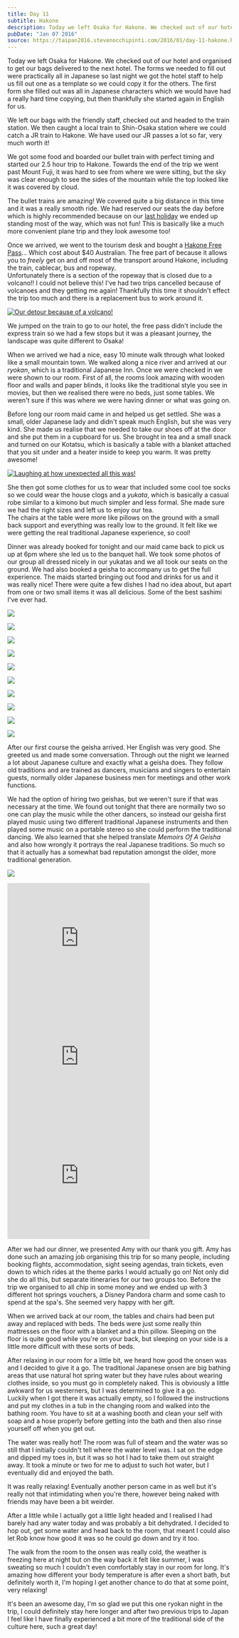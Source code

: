 ```yaml
---
title: Day 11
subtitle: Hakone
description: Today we left Osaka for Hakone. We checked out of our hotel and organised to get our bags delivered to the next hotel. The forms we needed ...
pubDate: "Jan 07 2016"
source: https://taipan2016.stevenocchipinti.com/2016/01/day-11-hakone.html
---
```


Today we left Osaka for Hakone. We checked out of our hotel and organised to get our bags delivered to the next hotel. The forms we needed to fill out were practically all in Japanese so last night we got the hotel staff to help us fill out one as a template so we could copy it for the others. The first form she filled out was all in Japanese characters which we would have had a really hard time copying, but then thankfully she started again in English for us.

We left our bags with the friendly staff, checked out and headed to the train station. We then caught a local train to Shin-Osaka station where we could catch a JR train to Hakone. We have used our JR passes a lot so far, very much worth it!

We got some food and boarded our bullet train with perfect timing and started our 2.5 hour trip to Hakone. Towards the end of the trip we went past Mount Fuji, it was hard to see from where we were sitting, but the sky was clear enough to see the sides of the mountain while the top looked like it was covered by cloud.

The bullet trains are amazing! We covered quite a big distance in this time and it was a really smooth ride. We had reserved our seats the day before which is highly recommended because on our [last holiday](http://japan2013.stevenocchipinti.com/2013/01/day-9-arriving-in-tokyo.html) we ended up standing most of the way, which was not fun! This is basically like a much more convenient plane trip and they look awesome too!

Once we arrived, we went to the tourism desk and bought a [Hakone Free Pass](http://www.odakyu.jp/english/deels/freepass/hakone/)... Which cost about $40 Australian. The free part of because it allows you to _freely_ get on and off most of the transport around Hakone, including the train, cablecar, bus and ropeway.  
Unfortunately there is a section of the ropeway that is closed due to a volcano!! I could not believe this! I've had two trips cancelled because of volcanoes and they getting me again! Thankfully this time it shouldn't effect the trip too much and there is a replacement bus to work around it.

[![Our detour because of a volcano!](https://3.bp.blogspot.com/-92Z2ZFyQrwc/VpEKq-CTTrI/AAAAAAAAD28/1SiSy6NoT54/s320/20160108_101605.jpg)](https://3.bp.blogspot.com/-92Z2ZFyQrwc/VpEKq-CTTrI/AAAAAAAAD28/1SiSy6NoT54/s1600/20160108_101605.jpg)

We jumped on the train to go to our hotel, the free pass didn't include the express train so we had a few stops but it was a pleasant journey, the landscape was quite different to Osaka!

When we arrived we had a nice, easy 10 minute walk through what looked like a small mountain town. We walked along a nice river and arrived at our _ryokan_, which is a traditional Japanese Inn. Once we were checked in we were shown to our room. First of all, the rooms look amazing with wooden floor and walls and paper blinds, it looks like the traditional style you see in movies, but then we realised there were no beds, just some tables. We weren't sure if this was where we were having dinner or what was going on.

Before long our room maid came in and helped us get settled. She was a small, older Japanese lady and didn't speak much English, but she was very kind. She made us realise that we needed to take our shoes off at the door and she put them in a cupboard for us. She brought in tea and a small snack and turned on our Kotatsu, which is basically a table with a blanket attached that you sit under and a heater inside to keep you warm. It was pretty awesome!

[![Laughing at how unexpected all this was!](https://4.bp.blogspot.com/-kc4-oOgLdZM/VpEKq4LFnhI/AAAAAAAAD24/e6IDznlSESI/s320/20160107_161956.jpg)](https://4.bp.blogspot.com/-kc4-oOgLdZM/VpEKq4LFnhI/AAAAAAAAD24/e6IDznlSESI/s1600/20160107_161956.jpg)

She then got some clothes for us to wear that included some cool toe socks so we could wear the house clogs and a _yukata_, which is basically a casual robe similar to a kimono but much simpler and less formal. She made sure we had the right sizes and left us to enjoy our tea.  
The chairs at the table were more like pillows on the ground with a small back support and everything was really low to the ground. It felt like we were getting the real traditional Japanese experience, so cool!

Dinner was already booked for tonight and our maid came back to pick us up at 6pm where she led us to the banquet hall. We took some photos of our group all dressed nicely in our yukatas and we all took our seats on the ground. We had also booked a geisha to accompany us to get the full experience. The maids started bringing out food and drinks for us and it was really nice! There were quite a few dishes I had no idea about, but apart from one or two small items it was all delicious. Some of the best sashimi I've ever had.

[![](https://2.bp.blogspot.com/-5YIRPAQJKVI/VpEKq8H4UTI/AAAAAAAAD28/7DZoPffOtlY/s320/20160107_183650.jpg)](https://2.bp.blogspot.com/-5YIRPAQJKVI/VpEKq8H4UTI/AAAAAAAAD28/7DZoPffOtlY/s1600/20160107_183650.jpg)

[![](https://3.bp.blogspot.com/-i-NOoOhtc5w/VpEKq6RqXuI/AAAAAAAAD28/jIgvIQv6VkQ/s320/20160107_183626.jpg)](https://3.bp.blogspot.com/-i-NOoOhtc5w/VpEKq6RqXuI/AAAAAAAAD28/jIgvIQv6VkQ/s1600/20160107_183626.jpg)

[![](https://2.bp.blogspot.com/-V05_rK1KAHw/VpEKq3Um4CI/AAAAAAAAD28/wgDED0v2o6U/s320/20160107_182727.jpg)](https://2.bp.blogspot.com/-V05_rK1KAHw/VpEKq3Um4CI/AAAAAAAAD28/wgDED0v2o6U/s1600/20160107_182727.jpg)

[![](https://3.bp.blogspot.com/-YKzKNQfUnl8/VpEKqwCaqbI/AAAAAAAAD28/BYvfVax3XHc/s320/20160107_182419.jpg)](https://3.bp.blogspot.com/-YKzKNQfUnl8/VpEKqwCaqbI/AAAAAAAAD28/BYvfVax3XHc/s1600/20160107_182419.jpg)

[![](https://1.bp.blogspot.com/-M0c5wJRuBZM/VpEKqzskrcI/AAAAAAAAD28/GS-Z53AvC5c/s320/20160107_182351.jpg)](https://1.bp.blogspot.com/-M0c5wJRuBZM/VpEKqzskrcI/AAAAAAAAD28/GS-Z53AvC5c/s1600/20160107_182351.jpg)

[![](https://3.bp.blogspot.com/-p8pDurx5fcg/VpEKq9-EAaI/AAAAAAAAD28/Y0N2N85ICYI/s320/20160107_182044.jpg)](https://3.bp.blogspot.com/-p8pDurx5fcg/VpEKq9-EAaI/AAAAAAAAD28/Y0N2N85ICYI/s1600/20160107_182044.jpg)

[![](https://4.bp.blogspot.com/-EY8py_mIvGk/VpEKq32vWaI/AAAAAAAAD28/I3FqeURkL-o/s320/20160107_181431.jpg)](https://4.bp.blogspot.com/-EY8py_mIvGk/VpEKq32vWaI/AAAAAAAAD28/I3FqeURkL-o/s1600/20160107_181431.jpg)

[![](https://4.bp.blogspot.com/-nHhUpSOuBog/VpEKq8yzyHI/AAAAAAAAD28/huxdN5GaYbQ/s320/20160107_182035.jpg)](https://4.bp.blogspot.com/-nHhUpSOuBog/VpEKq8yzyHI/AAAAAAAAD28/huxdN5GaYbQ/s1600/20160107_182035.jpg)

[![](https://4.bp.blogspot.com/-swlKDzv2rSA/VpEKq1cR0vI/AAAAAAAAD24/tjwyJYQE3B8/s320/20160107_181237.jpg)](https://4.bp.blogspot.com/-swlKDzv2rSA/VpEKq1cR0vI/AAAAAAAAD24/tjwyJYQE3B8/s1600/20160107_181237.jpg)

[![](https://1.bp.blogspot.com/-2fYIkPY_RK0/VpEKq3MXlqI/AAAAAAAAD28/g12PUNmFYf8/s320/20160107_175904.jpg)](https://1.bp.blogspot.com/-2fYIkPY_RK0/VpEKq3MXlqI/AAAAAAAAD28/g12PUNmFYf8/s1600/20160107_175904.jpg)

After our first course the geisha arrived. Her English was very good. She greeted us and made some conversation. Through out the night we learned a lot about Japanese culture and exactly what a geisha does. They follow old traditions and are trained as dancers, musicians and singers to entertain guests, normally older Japanese business men for meetings and other work functions.

We had the option of hiring two geishas, but we weren't sure if that was necessary at the time. We found out tonight that there are normally two so one can play the music while the other dancers, so instead our geisha first played music using two different traditional Japanese instruments and then played some music on a portable stereo so she could perform the traditional dancing. We also learned that she helped translate _Memoirs Of A Geisha_ and also how wrongly it portrays the real Japanese traditions. So much so that it actually has a somewhat bad reputation amongst the older, more traditional generation.

[![](https://1.bp.blogspot.com/-XTQnd4do9fY/VpEKq1vgreI/AAAAAAAAD24/KzxzA9RoUXM/s320/20160107_185829.jpg)](https://1.bp.blogspot.com/-XTQnd4do9fY/VpEKq1vgreI/AAAAAAAAD24/KzxzA9RoUXM/s1600/20160107_185829.jpg)

<iframe width="320" height="266" src="https://www.youtube.com/embed/ehhaSwBSjCU" title="Geisha instrument 1" frameborder="0" allow="accelerometer; autoplay; clipboard-write; encrypted-media; gyroscope; picture-in-picture; web-share" allowfullscreen></iframe>

<iframe width="320" height="266" src="https://www.youtube.com/embed/GjMG9Dsu8z8" title="Geisha instrument 2" frameborder="0" allow="accelerometer; autoplay; clipboard-write; encrypted-media; gyroscope; picture-in-picture; web-share" allowfullscreen></iframe>

<iframe width="320" height="266" src="https://www.youtube.com/embed/e9CToonVcrM" title="Geisha dance" frameborder="0" allow="accelerometer; autoplay; clipboard-write; encrypted-media; gyroscope; picture-in-picture; web-share" allowfullscreen></iframe>

After we had our dinner, we presented Amy with our thank you gift. Amy has done such an amazing job organising this trip for so many people, including booking flights, accommodation, sight seeing agendas, train tickets, even down to which rides at the theme parks I would actually go on! Not only did she do all this, but separate itineraries for our two groups too. Before the trip we organised to all chip in some money and we ended up with 3 different hot springs vouchers, a Disney Pandora charm and some cash to spend at the spa's. She seemed very happy with her gift.

When we arrived back at our room, the tables and chairs had been put away and replaced with beds. The beds were just some really thin mattresses on the floor with a blanket and a thin pillow. Sleeping on the floor is quite good while you're on your back, but sleeping on your side is a little more difficult with these sorts of beds.

After relaxing in our room for a little bit, we heard how good the onsen was and I decided to give it a go. The traditional Japanese onsen are big bathing areas that use natural hot spring water but they have rules about wearing clothes inside, so you must go in completely naked. This is obviously a little awkward for us westerners, but I was determined to give it a go.  
Luckily when I got there it was actually empty, so I followed the instructions and put my clothes in a tub in the changing room and walked into the bathing room. You have to sit at a washing booth and clean your self with soap and a hose properly before getting into the bath and then also rinse yourself off when you get out.

The water was really hot! The room was full of steam and the water was so still that I initially couldn't tell where the water level was. I sat on the edge and dipped my toes in, but it was so hot I had to take them out straight away. It took a minute or two for me to adjust to such hot water, but I eventually did and enjoyed the bath.

It was really relaxing! Eventually another person came in as well but it's really not that intimidating when you're there, however being naked with friends may have been a bit weirder.

After a little while I actually got a little light headed and I realised I had barely had any water today and was probably a bit dehydrated. I decided to hop out, get some water and head back to the room, that meant I could also let Rob know how good it was so he could go down and try it too.

The walk from the room to the onsen was really cold, the weather is freezing here at night but on the way back it felt like summer, I was sweating so much I couldn't even comfortably stay in our room for long. It's amazing how different your body temperature is after even a short bath, but definitely worth it, I'm hoping I get another chance to do that at some point, very relaxing!

It's been an awesome day, I'm so glad we put this one ryokan night in the trip, I could definitely stay here longer and after two previous trips to Japan I feel like I have finally experienced a bit more of the traditional side of the culture here, such a great day!
